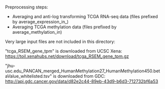 Preprocessing steps:
- Averaging and anti-log transforming TCGA RNA-seq data (files prefixed by average_expression_in_)
- Averaging TCGA methylation data (files prefixed by average_methylation_in)

Very large input files are not included in this directory:

"tcga_RSEM_gene_tpm" is downloaded from UCSC Xena: https://toil.xenahubs.net/download/tcga_RSEM_gene_tpm.gz

"jhu-usc.edu_PANCAN_merged_HumanMethylation27_HumanMethylation450.betaValue_whitelisted.tsv" is downloaded from GDC: http://api.gdc.cancer.gov/data/d82e2c44-89eb-43d9-b6d3-712732bf6a53


